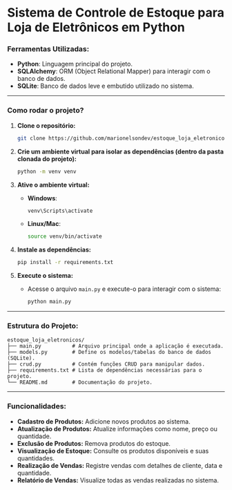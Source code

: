 # Sistema de Controle de Estoque para Loja de Eletrônicos em Python

### Ferramentas Utilizadas:
- **Python**: Linguagem principal do projeto.
- **SQLAlchemy**: ORM (Object Relational Mapper) para interagir com o banco de dados.
- **SQLite**: Banco de dados leve e embutido utilizado no sistema.

---

### Como rodar o projeto?

1. **Clone o repositório:**
    ```bash
    git clone https://github.com/marionelsondev/estoque_loja_eletronicos.git
    ```

2. **Crie um ambiente virtual para isolar as dependências (dentro da pasta clonada do projeto):**
    ```bash
    python -m venv venv
    ```

3. **Ative o ambiente virtual:**
    - **Windows**:
      ```bash
      venv\Scripts\activate
      ```
    - **Linux/Mac**:
      ```bash
      source venv/bin/activate
      ```

4. **Instale as dependências:**
    ```bash
    pip install -r requirements.txt
    ```

5. **Execute o sistema:**
    - Acesse o arquivo `main.py` e execute-o para interagir com o sistema:
      ```bash
      python main.py
      ```

---

### Estrutura do Projeto:

```plaintext
estoque_loja_eletronicos/
├── main.py          # Arquivo principal onde a aplicação é executada.
├── models.py        # Define os modelos/tabelas do banco de dados (SQLite).
├── crud.py          # Contém funções CRUD para manipular dados.
├── requirements.txt # Lista de dependências necessárias para o projeto.
└── README.md        # Documentação do projeto.
```

---

### Funcionalidades:
- **Cadastro de Produtos:** Adicione novos produtos ao sistema.
- **Atualização de Produtos:** Atualize informações como nome, preço ou quantidade.
- **Exclusão de Produtos:** Remova produtos do estoque.
- **Visualização de Estoque:** Consulte os produtos disponíveis e suas quantidades.
- **Realização de Vendas:** Registre vendas com detalhes de cliente, data e quantidade.
- **Relatório de Vendas:** Visualize todas as vendas realizadas no sistema.
